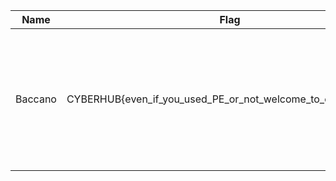Name|Flag|Description|Difficulty|Points
---|---|---|---|---
Baccano|CYBERHUB{even_if_you_used_PE_or_not_welcome_to_cracking_101}|I don’t remember who came first to the train, they say the men in black but I think men in white came first.|Medium|100